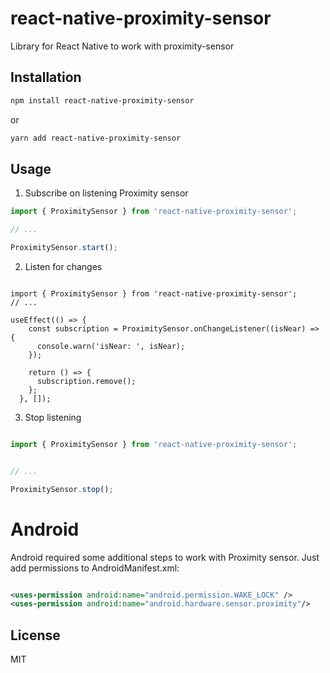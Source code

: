 # react-native-proximity-sensor

Library for React Native to work with proximity-sensor

## Installation

```sh
npm install react-native-proximity-sensor
```

or

```sh
yarn add react-native-proximity-sensor
```


## Usage

1. Subscribe on listening Proximity sensor

```js
import { ProximitySensor } from 'react-native-proximity-sensor';

// ...

ProximitySensor.start();


```

2. Listen for changes

```tsx

import { ProximitySensor } from 'react-native-proximity-sensor';
// ...

useEffect(() => {
    const subscription = ProximitySensor.onChangeListener((isNear) => {
      console.warn('isNear: ', isNear);
    });

    return () => {
      subscription.remove();
    };
  }, []);

```

3. Stop listening

```js

import { ProximitySensor } from 'react-native-proximity-sensor';


// ...

ProximitySensor.stop();

```

# Android

Android required some additional steps to work with Proximity sensor. Just add permissions to AndroidManifest.xml:

```xml

<uses-permission android:name="android.permission.WAKE_LOCK" />
<uses-permission android:name="android.hardware.sensor.proximity"/>

```



## License

MIT